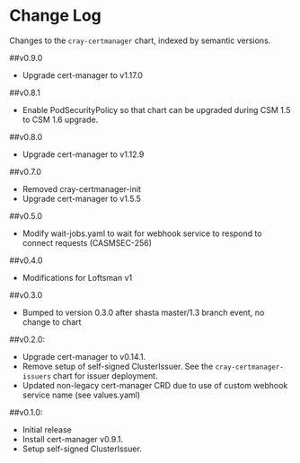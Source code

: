 # Change Log

Changes to the `cray-certmanager` chart, indexed by semantic versions.

##v0.9.0

- Upgrade cert-manager to v1.17.0

##v0.8.1

- Enable PodSecurityPolicy so that chart can be upgraded during CSM 1.5 to CSM 1.6 upgrade.

##v0.8.0

- Upgrade cert-manager to v1.12.9

##v0.7.0

- Removed cray-certmanager-init
- Upgrade cert-manager to v1.5.5

##v0.5.0

- Modify wait-jobs.yaml to wait for webhook service to respond to connect requests (CASMSEC-256)

##v0.4.0

- Modifications for Loftsman v1

##v0.3.0

- Bumped to version 0.3.0 after shasta master/1.3 branch event, no change to chart

##v0.2.0:

- Upgrade cert-manager to v0.14.1.
- Remove setup of self-signed ClusterIssuer. See the ``cray-certmanager-issuers`` chart for issuer deployment.
- Updated non-legacy cert-manager CRD due to use of custom webhook service name (see values.yaml)

##v0.1.0:

- Initial release
- Install cert-manager v0.9.1.
- Setup self-signed ClusterIssuer.
